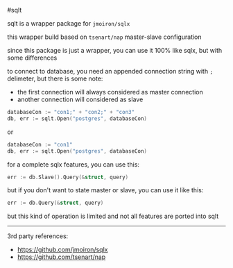 #sqlt

sqlt is a wrapper package for `jmoiron/sqlx`

this wrapper build based on `tsenart/nap` master-slave configuration

since this package is just a wrapper, you can use it 100% like sqlx, but with some differences

to connect to database, you need an appended connection string with `;` delimeter, but there is some note:
* the first connection will always considered as master connection
* another connection will considered as slave

```go
databaseCon := "con1;" + "con2;" + "con3"
db, err := sqlt.Open("postgres", databaseCon)
```

or 

```go
databaseCon := "con1"
db, err := sqlt.Open("postgres", databaseCon)
```

for a complete sqlx features, you can use this:

```go
err := db.Slave().Query(&struct, query)
```

but if you don't want to state master or slave, you can use it like this:

```go
err := db.Query(&struct, query)
```

but this kind of operation is limited and not all features are ported into sqlt

----------------------------------

3rd party references:
* https://github.com/jmoiron/sqlx
* https://github.com/tsenart/nap